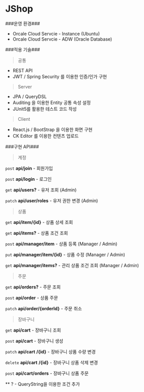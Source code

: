 # JShop #


###운영 환경###

- Orcale Cloud Servcie - Instance  (Ubuntu)
- Orcale Cloud Servcie - ADW  (Oracle Database)



###적용 기술###

>공통

- REST API
- JWT / Spring Security 를 이용한 인증/인가 구현

>Server

- JPA / QueryDSL
- Auditing 을 이용한 Entity 공통 속성 설정
- JUnit5를 활용한 테스트 코드 작성

>Client

- React.js / BootStrap 을 이용한 화면 구현
- CK Editor 를 이용한 컨텐츠 업로드



###구현 API###

>계정

`post` **api/join** - 회원가입

`post` **api/login** - 로그인

`get` **api/users?** - 유저 조회 (Admin)

`patch` **api/user/roles** - 유저 권한 변경 (Admin)

>상품

`get`   **api/item/{id}** - 상품 상세 조회

`get`   **api/items?** - 상품 조건 조회 

`post` **api/manager/item** - 상품 등록 (Manager / Admin)

`put`   **api/manager/item/{id}** - 상품 수정 (Manager / Admin)

`get`   **api/manager/items?** - 관리 상품 조건 조회 (Manager / Admin)

>주문

`get` **api/orders?** - 주문 조회

`post` **api/order** - 상품 주문

`patch` **api/order/{orderId}** - 주문 취소

>장바구니

`get` **api/cart** - 장바구니 조회

`post` **api/cart** - 장바구니 생성

`patch` **api/cart** **/{id}** - 장바구니 상품 수량 변경

`delete` **api/cart** **/{id}** - 장바구니 상품 삭제 변경

`post` **api/cart/orders** - 장바구니 상품 주문

**  ? - QueryString을 이용한 조건 추가
